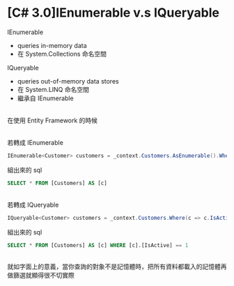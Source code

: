 # [C# 3.0]IEnumerable v.s IQueryable

IEnumerable
- queries in-memory data
- 在 System.Collections 命名空間

IQueryable
- queries out-of-memory data stores
- 在 System.LINQ 命名空間
- 繼承自 IEnumerable

<br/>在使用 Entity Framework 的時候

<br/>若轉成 IEnumerable
```csharp
IEnumerable<Customer> customers = _context.Customers.AsEnumerable().Where(c => c.IsActive);
```
組出來的 sql
```sql
SELECT * FROM [Customers] AS [c]
```

<br/>若轉成 IQueryable
```csharp
IQueryable<Customer> customers = _context.Customers.Where(c => c.IsActive);
```
組出來的 sql
```sql
SELECT * FROM [Customers] AS [c] WHERE [c].[IsActive] == 1 
```

<br/>就如字面上的意義，當你查詢的對象不是記憶體時，把所有資料都載入的記憶體再做篩選就顯得很不切實際
